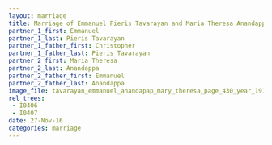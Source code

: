```yaml
---
layout: marriage
title: Marriage of Emmanuel Pieris Tavarayan and Maria Theresa Anandappa
partner_1_first: Emmanuel
partner_1_last: Pieris Tavarayan
partner_1_father_first: Christopher
partner_1_father_last: Pieris Tavarayan
partner_2_first: Maria Theresa
partner_2_last: Anandappa
partner_2_father_first: Emmanuel
partner_2_father_last: Anandappa
image_file: tavarayan_emmanuel_anandapap_mary_theresa_page_430_year_1916
rel_trees:
 - I0406
 - I0407
date: 27-Nov-16
categories: marriage
---
```


